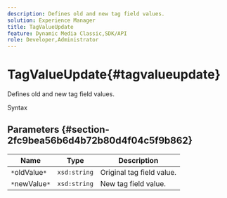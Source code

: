 ```yaml
---
description: Defines old and new tag field values.
solution: Experience Manager
title: TagValueUpdate
feature: Dynamic Media Classic,SDK/API
role: Developer,Administrator
---
```


# TagValueUpdate{#tagvalueupdate}

Defines old and new tag field values.

 Syntax 

## Parameters {#section-2fc9bea56b6d4b72b80d4f04c5f9b862}

|  Name  | Type  | Description  |
|---|---|---|
|  `*`oldValue`*`  | `xsd:string`  | Original tag field value.  |
|  `*`newValue`*`  | `xsd:string`  | New tag field value.  |

